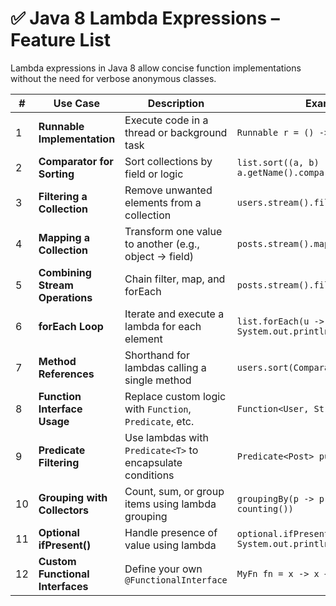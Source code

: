 # ✅ Java 8 Lambda Expressions – Feature List

Lambda expressions in Java 8 allow concise function implementations without the need for verbose anonymous classes.

| #  | Use Case                         | Description                                                    | Example (Lambda Style)                                                                 |
|----|----------------------------------|----------------------------------------------------------------|----------------------------------------------------------------------------------------|
| 1  | **Runnable Implementation**      | Execute code in a thread or background task                    | `Runnable r = () -> System.out.println("Running");`                                    |
| 2  | **Comparator for Sorting**       | Sort collections by field or logic                             | `list.sort((a, b) -> a.getName().compareTo(b.getName()));`                             |
| 3  | **Filtering a Collection**       | Remove unwanted elements from a collection                     | `users.stream().filter(User::isActive).collect(...)`                                   |
| 4  | **Mapping a Collection**         | Transform one value to another (e.g., object → field)          | `posts.stream().map(Post::getTitle).collect(...)`                                      |
| 5  | **Combining Stream Operations**  | Chain filter, map, and forEach                                 | `posts.stream().filter(...).map(...).forEach(...)`                                     |
| 6  | **forEach Loop**                 | Iterate and execute a lambda for each element                  | `list.forEach(u -> System.out.println(u.getName()));`                                  |
| 7  | **Method References**            | Shorthand for lambdas calling a single method                  | `users.sort(Comparator.comparing(User::getName));`                                     |
| 8  | **Function Interface Usage**     | Replace custom logic with `Function`, `Predicate`, etc.        | `Function<User, String> nameFn = u -> u.getName();`                                    |
| 9  | **Predicate Filtering**          | Use lambdas with `Predicate<T>` to encapsulate conditions      | `Predicate<Post> published = p -> p.isPublished();`                                     |
| 10 | **Grouping with Collectors**     | Count, sum, or group items using lambda grouping               | `groupingBy(p -> p.getAuthor().getName(), counting())`                                 |
| 11 | **Optional ifPresent()**         | Handle presence of value using lambda                          | `optional.ifPresent(value -> System.out.println(value));`                              |
| 12 | **Custom Functional Interfaces** | Define your own `@FunctionalInterface`                         | `MyFn fn = x -> x + 1;`                                                                |

